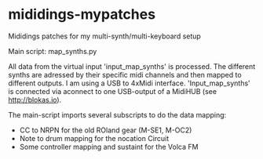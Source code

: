 # mididings-mypatches
Mididings patches for my multi-synth/multi-keyboard setup

Main script: map_synths.py

All data from the virtual input 'input_map_synths' is processed. The different synths are adressed by their specific midi channels and then mapped to different outputs. I am using a USB to 4xMidi interface. 
'Input_map_synths' is connected via aconnect to one USB-output of a MidiHUB (see http://blokas.io).

The main-script imports several subscripts to do the data mapping:
- CC to NRPN for the old ROland gear (M-SE1, M-OC2)
- Note to drum mapping for the nocation Circuit
- Some controller mapping and sustaint for the Volca FM
